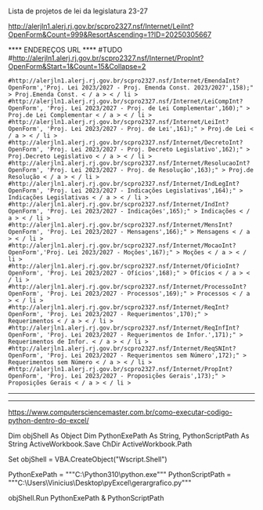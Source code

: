 #

Lista de projetos de lei da legislatura 23-27

http://alerjln1.alerj.rj.gov.br/scpro2327.nsf/Internet/LeiInt?OpenForm&Count=999&ResortAscending=1?ID=20250305667


**** ENDEREÇOS URL ****
    #TUDO
    #http://alerjln1.alerj.rj.gov.br/scpro2327.nsf/Internet/PropInt?OpenForm&Start=1&Count=15&Collapse=2
    

    #http://alerjln1.alerj.rj.gov.br/scpro2327.nsf/Internet/EmendaInt?OpenForm','Proj. Lei 2023/2027 - Proj. Emenda Const. 2023/2027',158);" > Proj.Emenda Const. < / a > < / li >
    #http://alerjln1.alerj.rj.gov.br/scpro2327.nsf/Internet/LeiCompInt?OpenForm', 'Proj. Lei 2023/2027 - Proj. de Lei Complementar',160);" > Proj.de Lei Complementar < / a > < / li >
    #http://alerjln1.alerj.rj.gov.br/scpro2327.nsf/Internet/LeiInt?OpenForm', 'Proj. Lei 2023/2027 - Proj. de Lei',161);" > Proj.de Lei < / a > < / li >
    #http://alerjln1.alerj.rj.gov.br/scpro2327.nsf/Internet/DecretoInt?OpenForm', 'Proj. Lei 2023/2027 - Proj. Decreto Legislativo',162);" > Proj.Decreto Legislativo < / a > < / li >
    #http://alerjln1.alerj.rj.gov.br/scpro2327.nsf/Internet/ResolucaoInt?OpenForm', 'Proj. Lei 2023/2027 - Proj. de Resolução',163);" > Proj.de Resolução < / a > < / li >
    #http://alerjln1.alerj.rj.gov.br/scpro2327.nsf/Internet/IndLegInt?OpenForm', 'Proj. Lei 2023/2027 - Indicações Legislativas',164);" > Indicações Legislativas < / a > < / li >
    #http://alerjln1.alerj.rj.gov.br/scpro2327.nsf/Internet/IndInt?OpenForm', 'Proj. Lei 2023/2027 - Indicações',165);" > Indicações < / a > < / li >
    #http://alerjln1.alerj.rj.gov.br/scpro2327.nsf/Internet/MensInt?OpenForm', 'Proj. Lei 2023/2027 - Mensagens',166);" > Mensagens < / a > < / li >
    #http://alerjln1.alerj.rj.gov.br/scpro2327.nsf/Internet/MocaoInt?OpenForm','Proj. Lei 2023/2027 - Moções',167);" > Moções < / a > < / li >
    #http://alerjln1.alerj.rj.gov.br/scpro2327.nsf/Internet/OficioInt?OpenForm', 'Proj. Lei 2023/2027 - Ofícios',168);" > Ofícios < / a > < / li >
    #http://alerjln1.alerj.rj.gov.br/scpro2327.nsf/Internet/ProcessoInt?OpenForm', 'Proj. Lei 2023/2027 - Processos',169);" > Processos < / a > < / li >
    #http://alerjln1.alerj.rj.gov.br/scpro2327.nsf/Internet/ReqInt?OpenForm', 'Proj. Lei 2023/2027 - Requerimentos',170);" > Requerimentos < / a > < / li >
    #http://alerjln1.alerj.rj.gov.br/scpro2327.nsf/Internet/ReqInfInt?OpenForm', 'Proj. Lei 2023/2027 - Requerimentos de Infor.',171);" > Requerimentos de Infor. < / a > < / li >
    #http://alerjln1.alerj.rj.gov.br/scpro2327.nsf/Internet/ReqSNInt?OpenForm', 'Proj. Lei 2023/2027 - Requerimentos sem Número',172);" > Requerimentos sem Número < / a > < / li >
    #http://alerjln1.alerj.rj.gov.br/scpro2327.nsf/Internet/PropInt?OpenForm', 'Proj. Lei 2023/2027 - Proposições Gerais',173);" > Proposições Gerais < / a > < / li >
****


------
https://www.computersciencemaster.com.br/como-executar-codigo-python-dentro-do-excel/

Dim objShell As Object
Dim PythonExePath As String, PythonScriptPath As String
ActiveWorkbook.Save
ChDir ActiveWorkbook.Path

Set objShell = VBA.CreateObject("Wscript.Shell")
    
PythonExePath = """C:\Python310\python.exe"""
PythonScriptPath = """C:\Users\Vinicius\Desktop\pyExcel\gerargrafico.py"""
    
objShell.Run PythonExePath & PythonScriptPath
